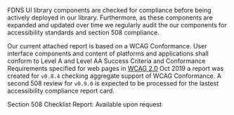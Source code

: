 FDNS UI library components are checked for compliance before being actively deployed in our library. Furthermore, as these components are expanded and updated over time we regularly audit the our components for accessibility standards and section 508 compliance. 

Our current attached report is based on a WCAG Conformance. User interface components and content of platforms and applications shall conform to Level A and Level AA Success Criteria and Conformance Requirements specified for web pages in [WCAG 2.0](https://www.w3.org/TR/WCAG20/) Oct 2019 a report was created for `v0.8.4` checking  aggregate support of WCAG Conformance. A second 508 review for `v0.9.0` is expected to be processed for the lastest accessibility compliance report card.

Section 508 Checklist Report: Available upon request